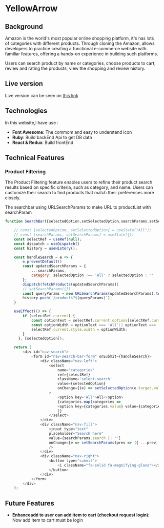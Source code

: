 # YellowArrow
## Background 
Amazon is the world's most popular online shopping platform, it's has lots of categories with different products. Through cloning the Amazon, allows developers to practice creating a functional e-commerce website with familiar features, offering a hands-on experience in building such platforms.

Users can search product by name or categories, choose products to cart, review and rating the products, view the shopping and review history.

## Live version 
Live version can be seen on <a href='https://yellow-arrow.onrender.com/'>this link</a>

## Technologies
In this website,I have use :

- **Font Awesome**: The commom and easy to understand icon
- **Ruby**: Build backEnd Api to get DB data
- **React & Redux**: Build frontEnd

## Technical Features 
### Product Filtering
The Product Filtering feature enables users to refine their product search results based on specific criteria, such as category, and name. Users can customize their search to find products that match their preferences more closely.

The searchbar using URLSearchParams to make URL to productList with searchParam

```JavaScript
function SearchBar({selectedOption,setSelectedOption,searchParams,setSearchParams}){

    // const [selectedOption, setSelectedOption] = useState("All");
    // const [searchParams, setSearchParams] = useState({})
    const selectRef = useRef(null);
    const dispatch = useDispatch()
    const history = useHistory();

    const handleSearch = e => {
        e.preventDefault()
        const updatedSearchParams = {
            ...searchParams,
            category: selectedOption !== 'All' ? selectedOption : ''
        };
        dispatch(fetchProducts(updatedSearchParams))
        // setSearchParams({})
        const queryParams = new URLSearchParams(updatedSearchParams).toString();
        history.push(`/products?${queryParams}`);
    }

    useEffect(() => {
        if (selectRef.current) {
            const optionText = selectRef.current.options[selectRef.current.selectedIndex].text;
            const optionWidth = optionText === 'All'|| optionText === 'Alexa' ? '60px' : `${optionText.length * 10}px`;
            selectRef.current.style.width = optionWidth;
        }
      }, [selectedOption]);

    return (
        <div id="nav-search">
            <form id="nav-search-bar-form" onSubmit={handleSearch}>
                <div className="nav-left">
                    <select
                        name='categories'
                        ref={selectRef}
                        className='select-search'
                        value={selectedOption}
                        onChange={(e) => setSelectedOption(e.target.value)}
                    >
                        <option key='All'>All</option>
                        {categories.map(categories =>
                        <option key={categories.value} value={categories.value}>{categories.name}</option>
                        )}
                    </select>
                </div>
                <div className="nav-fill">
                    <input type="text"
                    placeholder="Search here"
                    value={searchParams.search || ''} 
                    onChange={e => setSearchParams(prev => ({ ...prev, search: e.target.value }))}
                    />
                </div>
                <div className="nav-right">
                    <button type="submit">
                        <i className="fa-solid fa-magnifying-glass"></i>
                    </button>
                </div>
            </form>
        </div>
    );
```


## Future  Features
-  **Enhanceadd to user can add item to cart (checkout request login)**: Now add item to cart must be login
